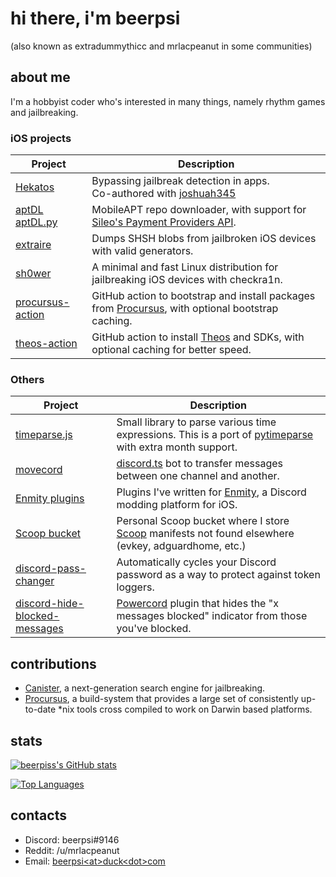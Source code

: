 # hi there, i'm beerpsi
(also known as extradummythicc and mrlacpeanut in some communities)

## about me
I'm a hobbyist coder who's interested in many things, namely rhythm games and jailbreaking.

### iOS projects

| Project                                                                              | Description                                                                                                                                   |
|--------------------------------------------------------------------------------------|-----------------------------------------------------------------------------------------------------------------------------------------------|
| [Hekatos](https://github.com/hekatos)                                                | Bypassing jailbreak detection in apps.<br>Co-authored with [joshuah345](https://github.com/joshuah345)                                                         |
| [aptDL](https://github.com/beerpiss/aptDL)<br>[aptDL.py](https://github.com/beerpiss/aptDL.py)                                           | MobileAPT repo downloader, with support for [Sileo's Payment Providers API](https://developer.getsileo.app/payment-providers). |
| [extraire](https://github.com/beerpiss/extraire) | Dumps SHSH blobs from jailbroken iOS devices with valid generators.
| [sh0wer](https://github.com/beerpiss/sh0wer)                                         | A minimal and fast Linux distribution for jailbreaking iOS devices with checkra1n.                                                            |
| [procursus-action](https://github.com/beerpiss/procursus-action)                     | GitHub action to bootstrap and install packages from [Procursus](https://github.com/ProcursusTeam/Procursus), with optional bootstrap caching.  |
| [theos-action](https://github.com/beerpiss/theos-action)                     | GitHub action to install [Theos](https://theos.dev) and SDKs, with optional caching for better speed.                                            |

### Others
| Project                                                                              | Description                                                                                                                                   |
|--------------------------------------------------------------------------------------|-----------------------------------------------------------------------------------------------------------------------------------------------|
| [timeparse.js](https://github.com/beerpiss/timeparse.js) | Small library to parse various time expressions. This is a port of [pytimeparse](https://github.com/wroberts/pytimeparse) with extra month support. |
| [movecord](https://github.com/beerpiss/movecord)   | [discord.ts](https://github.com/oceanroleplay/discord.ts) bot to transfer messages between one channel and another.                           |
| [Enmity plugins](https://github.com/beerpiss/enmity) | Plugins I've written for [Enmity](https://github.com/enmity-mod), a Discord modding platform for iOS.
| [Scoop bucket](https://github.com/beerpiss/scoop-bucket)                             | Personal Scoop bucket where I store [Scoop](https://scoop.sh) manifests not found elsewhere (evkey, adguardhome, etc.)                        |
| [discord-pass-changer](https://github.com/beerpiss/discord-pass-changer)             | Automatically cycles your Discord password as a way to protect against token loggers.                                                         |
| [discord-hide-blocked-messages](https://github.com/beerpiss/hide-blocked-messages)   | [Powercord](https://powercord.dev/) plugin that hides the "x messages blocked" indicator from those you've blocked.                           |
  
## contributions
- [Canister](https://github.com/cnstr/manifests), a next-generation search engine for jailbreaking.
- [Procursus](https://github.com/ProcursusTeam/Procursus), a build-system that provides a large set of consistently up-to-date \*nix tools cross compiled to work on Darwin based platforms.

## stats
[![beerpiss's GitHub stats](https://github-readme-stats.vercel.app/api?username=beerpiss&theme=dracula&show_icons=true)](https://github.com/anuraghazra/github-readme-stats)

[![Top Languages](https://github-readme-stats.vercel.app/api/top-langs/?username=beerpiss&layout=compact&langs_count=6&hide=assembly,css,html,scss,swift,emacs%20lisp,vim%20script,objective-c,logos,asl&theme=dracula)](https://github.com/anuraghazra/github-readme-stats)

## contacts
- Discord: beerpsi#9146
- Reddit: /u/mrlacpeanut
- Email: [beerpsi\<at\>duck\<dot\>com](mailto:beerpsi@duck.com)
<!--
**beerpiss/beerpiss** is a ✨ _special_ ✨ repository because its `README.md` (this file) appears on your GitHub profile.

Here are some ideas to get you started:

- 🔭 I’m currently working on ...
- 🌱 I’m currently learning ...
- 👯 I’m looking to collaborate on ...
- 🤔 I’m looking for help with ...
- 💬 Ask me about ...
- 📫 How to reach me: ...
- 😄 Pronouns: ...
- ⚡ Fun fact: ...
-->
